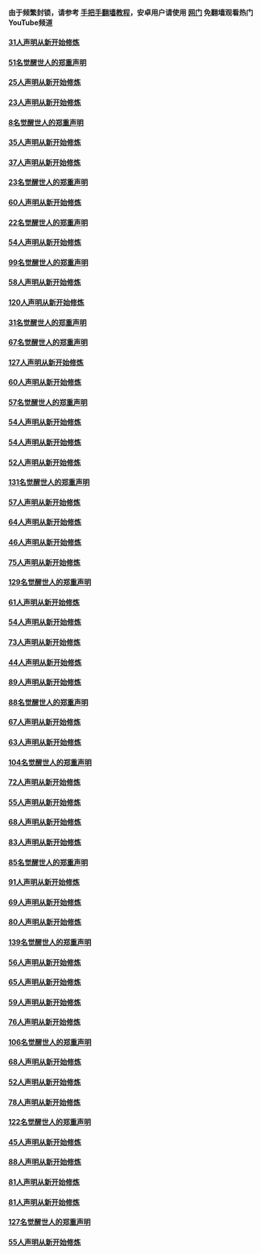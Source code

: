 #### 由于频繁封锁，请参考 [手把手翻墙教程](https://github.com/gfw-breaker/guides/wiki/)，安卓用户请使用 [网门](https://github.com/gfw-breaker/nogfw/blob/master/dl.md?t=02201200) 免翻墙观看热门YouTube频道 

#### [31人声明从新开始修炼](../pages/91/421081.md?t=02201200) 

#### [51名觉醒世人的郑重声明](../pages/91/421080.md?t=02201200) 

#### [25人声明从新开始修炼](../pages/91/421020.md?t=02201200) 

#### [23人声明从新开始修炼](../pages/91/420884.md?t=02201200) 

#### [8名觉醒世人的郑重声明](../pages/91/420883.md?t=02201200) 

#### [35人声明从新开始修炼](../pages/91/420809.md?t=02201200) 

#### [37人声明从新开始修炼](../pages/91/420766.md?t=02201200) 

#### [23名觉醒世人的郑重声明](../pages/91/420765.md?t=02201200) 

#### [60人声明从新开始修炼](../pages/91/420727.md?t=02201200) 

#### [22名觉醒世人的郑重声明](../pages/91/420726.md?t=02201200) 

#### [54人声明从新开始修炼](../pages/91/420529.md?t=02201200) 

#### [99名觉醒世人的郑重声明](../pages/91/420528.md?t=02201200) 

#### [58人声明从新开始修炼](../pages/91/420198.md?t=02201200) 

#### [120人声明从新开始修炼](../pages/91/420141.md?t=02201200) 

#### [31名觉醒世人的郑重声明](../pages/91/420197.md?t=02201200) 

#### [67名觉醒世人的郑重声明](../pages/91/420140.md?t=02201200) 

#### [127人声明从新开始修炼](../pages/91/420082.md?t=02201200) 

#### [60人声明从新开始修炼](../pages/91/420081.md?t=02201200) 

#### [57名觉醒世人的郑重声明](../pages/91/420080.md?t=02201200) 

#### [54人声明从新开始修炼](../pages/91/419533.md?t=02201200) 

#### [54人声明从新开始修炼](../pages/91/419532.md?t=02201200) 

#### [52人声明从新开始修炼](../pages/91/419531.md?t=02201200) 

#### [131名觉醒世人的郑重声明](../pages/91/419530.md?t=02201200) 

#### [57人声明从新开始修炼](../pages/91/419430.md?t=02201200) 

#### [64人声明从新开始修炼](../pages/91/419429.md?t=02201200) 

#### [46人声明从新开始修炼](../pages/91/419428.md?t=02201200) 

#### [75人声明从新开始修炼](../pages/91/419427.md?t=02201200) 

#### [129名觉醒世人的郑重声明](../pages/91/419426.md?t=02201200) 

#### [61人声明从新开始修炼](../pages/91/419198.md?t=02201200) 

#### [54人声明从新开始修炼](../pages/91/419197.md?t=02201200) 

#### [73人声明从新开始修炼](../pages/91/419196.md?t=02201200) 

#### [44人声明从新开始修炼](../pages/91/419075.md?t=02201200) 

#### [89人声明从新开始修炼](../pages/91/419074.md?t=02201200) 

#### [88名觉醒世人的郑重声明](../pages/91/419195.md?t=02201200) 

#### [67人声明从新开始修炼](../pages/91/419073.md?t=02201200) 

#### [63人声明从新开始修炼](../pages/91/419072.md?t=02201200) 

#### [104名觉醒世人的郑重声明](../pages/91/419071.md?t=02201200) 

#### [72人声明从新开始修炼](../pages/91/418902.md?t=02201200) 

#### [55人声明从新开始修炼](../pages/91/418901.md?t=02201200) 

#### [68人声明从新开始修炼](../pages/91/418900.md?t=02201200) 

#### [83人声明从新开始修炼](../pages/91/418757.md?t=02201200) 

#### [85名觉醒世人的郑重声明](../pages/91/418899.md?t=02201200) 

#### [91人声明从新开始修炼](../pages/91/418756.md?t=02201200) 

#### [69人声明从新开始修炼](../pages/91/418755.md?t=02201200) 

#### [80人声明从新开始修炼](../pages/91/418754.md?t=02201200) 

#### [139名觉醒世人的郑重声明](../pages/91/418753.md?t=02201200) 

#### [56人声明从新开始修炼](../pages/91/418594.md?t=02201200) 

#### [65人声明从新开始修炼](../pages/91/418593.md?t=02201200) 

#### [59人声明从新开始修炼](../pages/91/418592.md?t=02201200) 

#### [76人声明从新开始修炼](../pages/91/418431.md?t=02201200) 

#### [106名觉醒世人的郑重声明](../pages/91/418591.md?t=02201200) 

#### [68人声明从新开始修炼](../pages/91/418430.md?t=02201200) 

#### [52人声明从新开始修炼](../pages/91/418429.md?t=02201200) 

#### [78人声明从新开始修炼](../pages/91/418428.md?t=02201200) 

#### [122名觉醒世人的郑重声明](../pages/91/418427.md?t=02201200) 

#### [45人声明从新开始修炼](../pages/91/418248.md?t=02201200) 

#### [88人声明从新开始修炼](../pages/91/418247.md?t=02201200) 

#### [81人声明从新开始修炼](../pages/91/418246.md?t=02201200) 

#### [81人声明从新开始修炼](../pages/91/418139.md?t=02201200) 

#### [127名觉醒世人的郑重声明](../pages/91/418245.md?t=02201200) 

#### [55人声明从新开始修炼](../pages/91/418138.md?t=02201200) 

